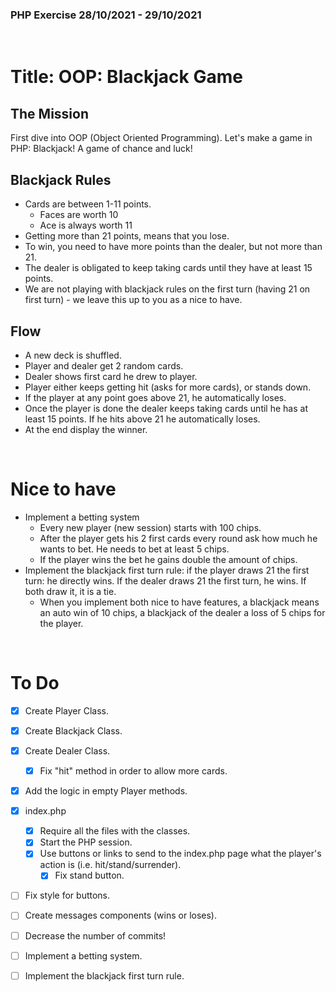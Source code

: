 ### PHP Exercise 28/10/2021 - 29/10/2021
<br/>

# Title: OOP: Blackjack Game

## The Mission
First dive into OOP (Object Oriented Programming). Let's make a game in PHP: Blackjack! A game of chance and luck!

## Blackjack Rules
- Cards are between 1-11 points.
    - Faces are worth 10
    - Ace is always worth 11
- Getting more than 21 points, means that you lose.
- To win, you need to have more points than the dealer, but not more than 21.
- The dealer is obligated to keep taking cards until they have at least 15 points.
- We are not playing with blackjack rules on the first turn (having 21 on first turn) - we leave this up to you as a nice to have.

## Flow
  - A new deck is shuffled.
  - Player and dealer get 2 random cards.
  - Dealer shows first card he drew to player.
  - Player either keeps getting hit (asks for more cards), or stands down.
  - If the player at any point goes above 21, he automatically loses.
  - Once the player is done the dealer keeps taking cards until he has at least 15 points. If he hits above 21 he automatically loses.
  - At the end display the winner.

<br/>
    
# Nice to have
- Implement a betting system
    - Every new player (new session) starts with 100 chips.
    - After the player gets his 2 first cards every round ask how much he wants to bet. He needs to bet at least 5 chips. 
     - If the player wins the bet he gains double the amount of chips.
- Implement the blackjack first turn rule: if the player draws 21 the first turn: he directly wins. If the dealer draws 21 the first turn, he wins. If both draw it, it is a tie. 
    - When you implement both nice to have features, a blackjack means an auto win of 10 chips, a blackjack of the dealer a loss of 5 chips for the player.

<br/>

# To Do

- [x] Create Player Class.
- [x] Create Blackjack Class.
- [x] Create Dealer Class.
    - [x] Fix "hit" method in order to allow more cards.
- [x] Add the logic in empty Player methods.
- [x] index.php 
    - [x] Require all the files with the classes.
    - [x] Start the PHP session.
    - [x] Use buttons or links to send to the index.php page what the player's action is (i.e. hit/stand/surrender).
        - [x] Fix stand button.
- [ ] Fix style for buttons.
- [ ] Create messages components (wins or loses).

- [ ] Decrease the number of commits!

- [ ] Implement a betting system.
- [ ] Implement the blackjack first turn rule.

